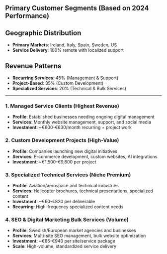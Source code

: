 ## Primary Customer Segments (Based on 2024 Performance)

## Geographic Distribution

- **Primary Markets**: Ireland, Italy, Spain, Sweden, US
- **Service Delivery**: 100% remote with localized support

## Revenue Patterns

- **Recurring Services**: 45% (Management & Support)
- **Project-Based**: 35% (Custom Development)
- **Specialized Services**: 20% (Technical & Bulk Services)

---

### 1. Managed Service Clients (Highest Revenue)

- **Profile**: Established businesses needing ongoing digital management
- **Services**: Monthly website management, support, and social media
- **Investment**: ~€600-€630/month recurring + project work

### 2. Custom Development Projects (High-Value)

- **Profile**: Companies launching new digital initiatives
- **Services**: E-commerce development, custom websites, AI integrations
- **Investment**: ~€1,500-€9,600 per project

### 3. Specialized Technical Services (Niche Premium)

- **Profile**: Aviation/aerospace and technical industries
- **Services**: Helicopter brochures, technical presentations, specialized content
- **Investment**: ~€60-€820 per deliverable
- **Recurring**: High-frequency specialized content needs

### 4. SEO & Digital Marketing Bulk Services (Volume)

- **Profile**: Swedish/European market agencies and businesses
- **Services**: Multi-site SEO management, bulk website optimization
- **Investment**: ~€85-€940 per site/service package
- **Scale**: High-volume, standardized service delivery
